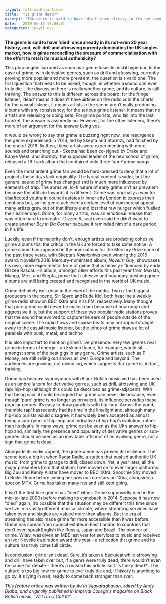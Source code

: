 ```yaml
---
layout: full-width-article
title:  "Is grime dead?"
excerpt: "The genre is said to have 'died' once already in its not-even 20 year history, and, with drill and afroswing currenty dominating the UK singles market, how is grime reconciling the pressure of commercialisation with the effort to retain its musical authenticity?"
date:   2019-06-15 17:04:01
categories: jekyll css
---
```


**The genre is said to have 'died' once already in its not-even 20 year history, and, with drill and afroswing currenty dominating the UK singles market, how is grime reconciling the pressure of commercialisation with the effort to retain its musical authenticity?**

<!--more--> 

This phrase gets parroted as soon as a genre loses its initial hype but, in the case of grime, with derivative genres, such as drill and afroswing, currently proving more popular and more prevalent, the question is a valid one. The first question that needs to be asked, though, is whether a sound can ever truly die – the discussion here is really whether grime, and its culture, is still thriving. The answer to this is different across the board: for the fringe listener, ‘dead’ means it doesn’t have airtime on the radio or in the charts; for the casual listener, it means artists in the scene aren’t really producing albums with any consistency; for the serious grime listener, it means that no artists are releasing or doing sets. For grime purists, who fall into the last bracket, the answer is assuredly no. However, for the other listeners, there’s more of an argument for the answer being yes. 

It would be wrong to say that grime is buzzing right now. The resurgence the genre experienced in 2014, led by Skepta and Stormzy, had finished by the end of 2016. By then, these artists were experimenting with more sounds and branching out - Skepta had been co-signed by Drake and Kanye West, and Stormzy, the supposed leader of the new school of grime, released a 16-track album that contained only three ‘pure’ grime songs. 

Even the most ardent grime fan would be hard-pressed to deny that a lot of projects these days lack originality. The lyrical content is wider, but the general sound of grime has changed and is much more influenced by elements of
trap. The abrasive, lo-fi nature of early grime isn’t as prevalent because the attitude towards it is different. Grime was originally a way for disaffected youths in council estates in inner city London to express their emotions but, as the genre achieved a certain level of commercial appeal, many artists grew out of that lifestyle and lost that raw hunger which fuelled their earlier days. Grime, for many artists, was an emotional release that was often hard to recreate - Dizzee Rascal even said he didn’t want to create another *Boy in Da Corner* because it reminded him of a dark period in his life.

Luckily, even if the majority don’t, enough artists are producing cohesive grime albums that the critics in the UK are forced to take some notice. A grime album has appeared in the nominations for the Mercury Prize each of the past three years, with Skepta’s *Konnichiwa* even winning the 2016 award. Novelist’s 2018 Mercury-nominated album, *Novelist Guy*, showcases his own, more experimental form of grime that is heavily influenced by early Dizzee Rascal. His album, amongst other efforts this past year from Maxsta, Manga, Mez, and Skepta, prove that cohesive and boundary-pushing grime albums are still being created and recognised in the world of UK music.

Grime definitely isn’t dead in the eyes of the media. Two of the biggest producers in the scene, Sir Spyro and Rude Kid, both headline a weekly grime radio show on BBC 1Xtra and Kiss FM, respectively. Many thought that pure grime could never be mainstream because of how rough and aggressive it is, but the support of these two popular radio stations proves that the sound has evolved to capture the ears of people outside of the original scene. The rapid flows and sparse beats may not appeal straight away to the casual music listener, but the ethos of grime draws a lot of parallels with punk, metal, and techno.

It is also important to mention grime’s live presence. Very few genres rival grime in terms of energy – an Eskimo Dance, for example, would sit amongst some of the best gigs in any genre. Grime artists, such as P Money, are still selling out shows all over Europe and beyond. The  audiences are growing, not dwindling, which suggests that grime is, in fact, thriving.

Grime has become synonymous with Black British music and has been used as an umbrella term for derivative genres, such as drill, afroswing and UK rap/ hip-hop (although this could be described as grime-adjacent). With that being said, it could be argued that grime can never die because, even though ‘pure’ grime is no longer as prevalent, its influence pervades these popular genres. It’s easy to draw parallels with hip-hop. Across the pond, ‘mumble rap’ has recently had its time in the limelight and, although many hip-hop purists would disagree, it has widely been accepted as almost being a sub-genre of hip-hop and indicative of hip-hop’s evolution, rather
than its death. In many ways, grime can be seen as the UK’s answer to hip-hop and, similarly, the presence and popularity of derivative genres or sub-genres should be seen as an inevitable offshoot of an evolving genre, not a sign that grime is dead.

Alongside its wider appeal, the grime scene has proved its resilience. The scene took a big hit when Radar Radio, a station that pushed authentic UK music: from grime to garage to drill, closed down. Yet, a year later, all the major presenters from that station, have moved on to even larger platforms: Big Zuu and Kenny Allstar have moved to BBC 1Xtra, Snoochie Shy moved to Boiler Room before joining her previous co-stars on 1Xtra, alongside a spot on MTV. Grime has taken many hits and still kept going.

It isn’t the first time grime has “died” either. Grime supposedly died in the mid-to-late 2000s before making its comeback in 2014. Suppose it has now “died” again; it’s possible that the situation may be different this time since we live in a vastly different musical climate, where streaming services have taken over and singles are valued more than albums. But the era of streaming has also made grime far more accessible than it was before. Grime has spread from council estates in East London to countries that don’t even speak English like Russia, Japan and Brazil. The pioneer of grime, Wiley, was given an MBE last year for services to music and received an Ivor Novello Inspiration award this year - a reflection that grime and its culture has truly come full circle.

In conclusion, grime isn’t dead. Sure, it’s taken a backseat while afroswing and drill have taken over but, if a genre were truly dead, there wouldn’t even be cause for debate - there’s a reason this article isn’t ‘Is funky dead?’. The culture is too big now for grime to ever truly die and, if history is anything to go by, it's lying in wait, ready to come back stronger than ever.

*This feature article was written by Avish Vijayaraghavan, edited by Andy Djaba, and originally published in Imperial College's magazine on Black British music, 'Wot Do U Call It?'.*


